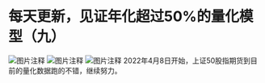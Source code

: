 # 每天更新，见证年化超过50%的量化模型（九）

![图片注释](http://storage-uqer.datayes.com/61ecc69c1f1583012635b428/c30a1c80-c569-11ec-9ead-0242ac140002)
![图片注释](http://storage-uqer.datayes.com/61ecc69c1f1583012635b428/c99e2d84-c569-11ec-9ead-0242ac140002)
![图片注释](http://storage-uqer.datayes.com/61ecc69c1f1583012635b428/d0d4cb1c-c569-11ec-a76f-0242ac140002)
2022年4月8日开始，上证50股指期货到目前的量化数据跑的不错，继续努力。